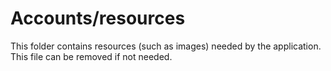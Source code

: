 # Accounts/resources

This folder contains resources (such as images) needed by the application. This file can
be removed if not needed.

